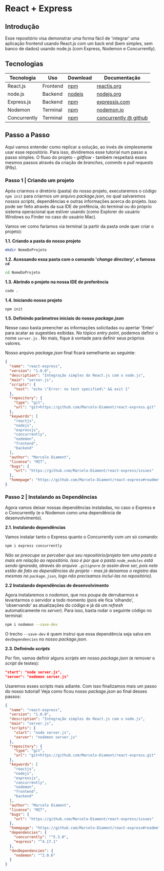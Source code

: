 # React + Express

## Introdução

Esse repositório visa demonstrar uma forma fácil de 'integrar' uma aplicação frontend usando React.js com um back end (bem simples, sem banco de dados) usando node.js (com Express, Nodemon e Concurrently).

## Tecnologias

| Tecnologia   | Uso      | Download | Documentação                                                                                                         |
| ------------ | -------- | ----------- | ----------------------------------------------------------------------------------------------------------------- |
| React.js     | Frontend | [npm](https://www.npmjs.com/package/create-react-app) | [reactjs.org](https://pt-br.reactjs.org/)                               |
| node.js      | Backend  | [nodejs](https://nodejs.org/en/download/)             | [nodejs.org](https://nodejs.org/)                                       |
| Express.js   | Backend  | [npm](https://www.npmjs.com/package/express)          | [expressjs.com](https://expressjs.com/)                                 |
| Nodemon      | Terminal | [npm](https://www.npmjs.com/package/nodemon)          | [nodemon.io](https://nodemon.io/)                                       |
| Concurrently | Terminal | [npm](https://www.npmjs.com/package/concurrently)     | [concurrently @ github](https://github.com/kimmobrunfeldt/concurrently) |

## Passo a Passo

Aqui vamos entender como replicar a solução, ao invés de simplesmente usar esse repositório. Para isso, dividiremos esse tutorial num passo a passo simples. O fluxo do projeto - _giitflow_ - também respeitará esses mesmos passos através da criação de _branches_, _commits_ e _pull requests_ (PRs).

### Passo 1 | Criando um projeto

Após criarmos o diretório (pasta) do nosso projeto, executaremos o código `npm init` para criarmos um arquivo _package.json_, no qual salvaremos nossos _scripts_, dependências e outras informações acerca do projeto. Isso pode ser feito através da sua IDE de prefência, do terminal ou do próprio sistema operacional que estiver usando (como Explorer do usuário Windows ou Finder no caso do usuário Mac).

Vamos ver como faríamos via terminal (a partir da pasta onde quer criar o projeto):

**1.1. Criando a pasta do nosso projeto**

``` sh
mkdir NomeDoProjeto
```

**1.2. Acessando essa pasta com o comando '_change directory_', o famoso `cd`**

``` sh
cd NomeDoProjeto
```

**1.3. Abrindo o projeto na nossa IDE de preferência**

``` sh
code .
```

**1.4. Iniciando nosso projeto**

``` sh
npm init
```

**1.5. Definindo parâmetros iniciais do nosso _package.json_**

Nesse caso basta preencher as informações solicitadas ou apertar 'Enter' para acatar as sugestões exibidas. No tópico _entry point_, podemos definir o nome `server.js` . No mais, fique à vontade para definir seus próprios valores.

Nosso arquivo _package.json_ final ficará semelhante ao seguinte:

``` json
{
  "name": "react-express",
  "version": "1.0.0",
  "description": "Integração simples do React.js com o node.js",
  "main": "server.js",
  "scripts": {
    "test": "echo \"Error: no test specified\" && exit 1"
  },
  "repository": {
    "type": "git",
    "url": "git+https://github.com/Marcelo-Diament/react-express.git"
  },
  "keywords": [
    "reactjs",
    "nodejs",
    "expressjs",
    "concurrently",
    "nodemon",
    "frontend",
    "backend"
  ],
  "author": "Marcelo Diament",
  "license": "MIT",
  "bugs": {
    "url": "https://github.com/Marcelo-Diament/react-express/issues"
  },
  "homepage": "https://github.com/Marcelo-Diament/react-express#readme"
}

```

### Passo 2 | Instalando as Dependências

Agora vamos deixar nossas dependências instaladas, no caso o Express e o Concurrently (e o Nodemon como uma dependência de desenvolvimento).

**2.1. Instalando dependências**

Vamos instalar tanto o Express quanto o Concurrently com um só comando:

```sh
npm i express concurrently
```

_Não se preocupe se perceber que seu repositório/projeto tem uma pasta a mais em relação ao repositório. Isso é por que a pasta `node_modules` está sendo ignorada, através do arquivo `.gitignore` (e assim deve ser, pois nela estão de fato as dependências do projeto - mas já deixamos o registro das mesmas no `package.json`, logo não precisamos incluí-las no repositório)._

**2.2 Instalando dependências de desenvolvimento**

Agora instalaremos o _nodemon_, que nos poupa de derrubarmos e levantarmos o servidor a todo momento (pois ele fica 'olhando', 'observando' as atualizações do código e já dá um _refresh_ automaticamente no _server_). Para isso, basta rodar o seguinte código no terminal:

```sh
npm i nodemon --save-dev
```

O trecho `--save-dev` é quem instrui que essa dependência seja salva em `devDependencies` no nosso _package.json_.

**2.3. Definindo _scripts_**

Por fim, vamos definir alguns _scripts_ em nosso _package.json_ (e remover o _script_ de testes):

``` json
"start": "node server.js",
"server": "nodemon server.js"
```

Usaremos esses scripts mais adiante. Com isso finalizamos mais um passo do nosso tutorial! Veja como ficou nosso _package.json_ ao final desses passos:

``` json
{
  "name": "react-express",
  "version": "1.0.0",
  "description": "Integração simples do React.js com o node.js",
  "main": "server.js",
  "scripts": {
    "start": "node server.js",
    "server": "nodemon server.js"
  },
  "repository": {
    "type": "git",
    "url": "git+https://github.com/Marcelo-Diament/react-express.git"
  },
  "keywords": [
    "reactjs",
    "nodejs",
    "expressjs",
    "concurrently",
    "nodemon",
    "frontend",
    "backend"
  ],
  "author": "Marcelo Diament",
  "license": "MIT",
  "bugs": {
    "url": "https://github.com/Marcelo-Diament/react-express/issues"
  },
  "homepage": "https://github.com/Marcelo-Diament/react-express#readme",
  "dependencies": {
    "concurrently": "^5.3.0",
    "express": "^4.17.1"
  },
  "devDependencies": {
    "nodemon": "^2.0.6"
  }
}

```